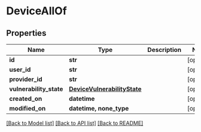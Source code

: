 # DeviceAllOf


## Properties
Name | Type | Description | Notes
------------ | ------------- | ------------- | -------------
**id** | **str** |  | [optional] 
**user_id** | **str** |  | [optional] 
**provider_id** | **str** |  | [optional] 
**vulnerability_state** | [**DeviceVulnerabilityState**](DeviceVulnerabilityState.md) |  | [optional] 
**created_on** | **datetime** |  | [optional] 
**modified_on** | **datetime, none_type** |  | [optional] 

[[Back to Model list]](../README.md#documentation-for-models) [[Back to API list]](../README.md#documentation-for-api-endpoints) [[Back to README]](../README.md)


